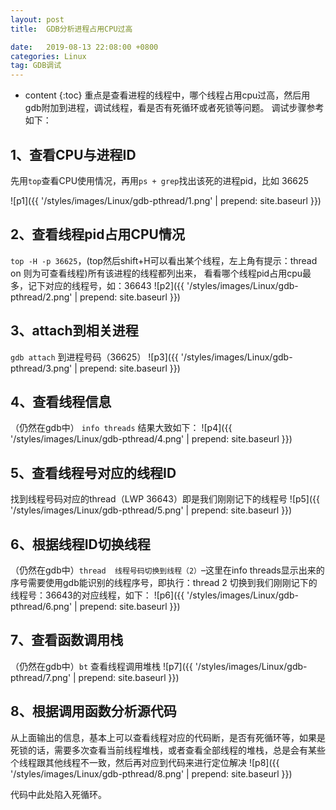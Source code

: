 ```yaml
---
layout: post
title:  GDB分析进程占用CPU过高

date:   2019-08-13 22:08:00 +0800
categories: Linux
tag: GDB调试
---
```


* content
{:toc}
重点是查看进程的线程中，哪个线程占用cpu过高，然后用gdb附加到进程，调试线程，看是否有死循环或者死锁等问题。
调试步骤参考如下：    

## 1、查看CPU与进程ID
先用`top`查看CPU使用情况，再用`ps + grep`找出该死的进程pid，比如 36625 

![p1]({{ '/styles/images/Linux/gdb-pthread/1.png' | prepend: site.baseurl  }})

## 2、查看线程pid占用CPU情况
`top -H -p 36625`，(top然后shift+H可以看出某个线程，左上角有提示：thread on 则为可查看线程)所有该进程的线程都列出来， 看看哪个线程pid占用cpu最多，记下对应的线程号，如：36643
![p2]({{ '/styles/images/Linux/gdb-pthread/2.png' | prepend: site.baseurl  }})

## 3、attach到相关进程
`gdb attach` 到进程号码（36625）
![p3]({{ '/styles/images/Linux/gdb-pthread/3.png' | prepend: site.baseurl  }})

## 4、查看线程信息
（仍然在gdb中） `info threads` 结果大致如下：
![p4]({{ '/styles/images/Linux/gdb-pthread/4.png' | prepend: site.baseurl  }})

## 5、查看线程号对应的线程ID
找到线程号码对应的thread（LWP 36643）即是我们刚刚记下的线程号
![p5]({{ '/styles/images/Linux/gdb-pthread/5.png' | prepend: site.baseurl  }})

## 6、根据线程ID切换线程
（仍然在gdb中）`thread  线程号码切换到线程（2）`–这里在info threads显示出来的序号需要使用gdb能识别的线程序号，即执行：thread 2 切换到我们刚刚记下的线程号：36643的对应线程，如下：
![p6]({{ '/styles/images/Linux/gdb-pthread/6.png' | prepend: site.baseurl  }})

## 7、查看函数调用栈
（仍然在gdb中）`bt` 查看线程调用堆栈 
![p7]({{ '/styles/images/Linux/gdb-pthread/7.png' | prepend: site.baseurl  }})

## 8、根据调用函数分析源代码
从上面输出的信息，基本上可以查看线程对应的代码断，是否有死循环等，如果是死锁的话，需要多次查看当前线程堆栈，或者查看全部线程的堆栈，总是会有某些个线程跟其他线程不一致，然后再对应到代码来进行定位解决
![p8]({{ '/styles/images/Linux/gdb-pthread/8.png' | prepend: site.baseurl  }})

代码中此处陷入死循环。

